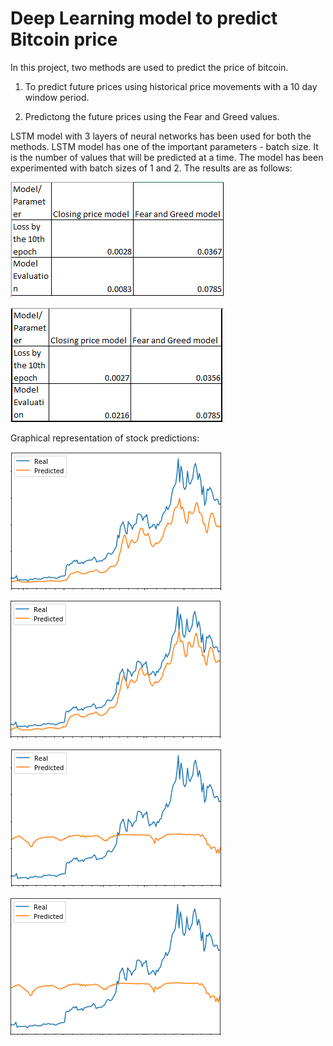 # Deep Learning model to predict Bitcoin price

In this project, two methods are used to predict the price of bitcoin.

1. To predict future prices using historical price movements with a 10 day window period.

2. Predictong the future prices using the Fear and Greed values.

LSTM model with 3 layers of neural networks has been used for both the methods.
LSTM model has one of the important parameters - batch size. It is the number of values that will be predicted at a time.
The model has been experimented with batch sizes of 1 and 2. The results are as follows:

![Batch Size - 2](Images/Capture1.PNG)

![Batch Size - 1](Images/Capture2.PNG)

Graphical representation of stock predictions:

![Batch Size - 1 Closing Price Model](Images/Batch1close.PNG)

![Batch Size - 2 Closing Price Model](Images/Batch2close.PNG)

![Batch Size - 1 FNG Model](Images/Batch1FNG.PNG)

![Batch Size - 2 FNG Model](Images/Batch2FNG.PNG)